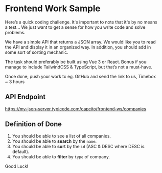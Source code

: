 # Frontend Work Sample

Here’s a quick coding challenge. It's important to note that it's by no means a test... We just want to get a sense for how you write code and solve problems.

We have a simple API that returns a JSON array.
We would like you to read the API and display it in an organized way.
In addition, you should add in some sort of sorting mechanic.

The task should preferably be built using Vue 3 or React.
Bonus if you manage to include TailwindCSS & TypeScript, but that’s not a must-have.

Once done, push your work to eg. GitHub and send the link to us,
Timebox ~ 3 hours

## API Endpoint
https://my-json-server.typicode.com/capcito/frontend-ws/companies

## Definition of Done
1. You should be able to see a list of all companies.
2. You should be able to **search** by the `name`.
3. You should be able to **sort** by the `id` (ASC & DESC where DESC is default).
4. You should be able to **filter** by `type` of company.

Good Luck!
